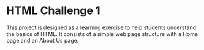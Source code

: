 # HTML Challenge 1

This project is designed as a learning exercise to help students understand the basics of HTML. It consists of a simple web page structure with a Home page and an About Us page.
